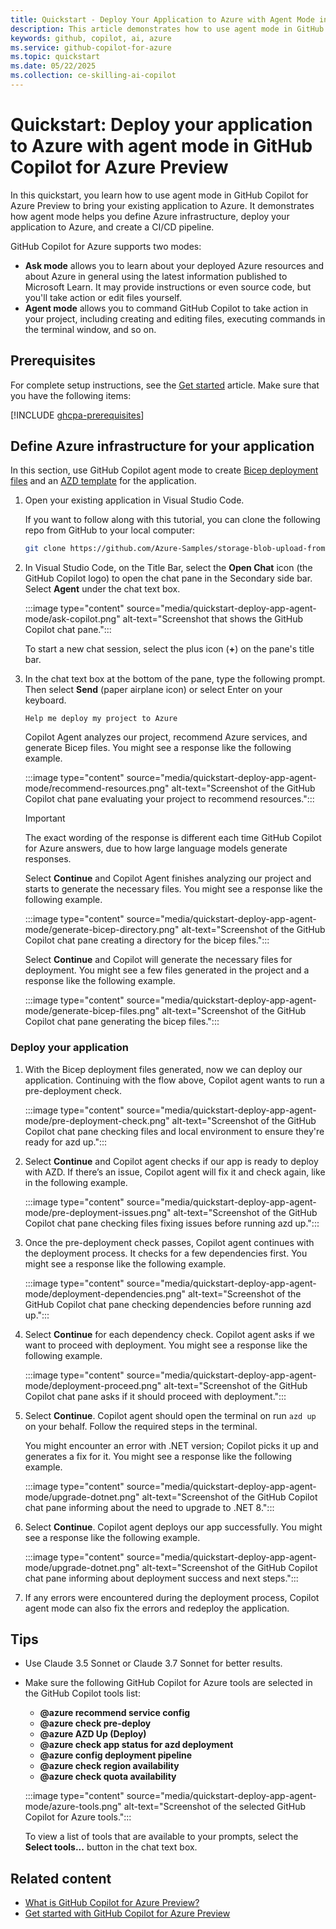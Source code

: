 ```yaml
---
title: Quickstart - Deploy Your Application to Azure with Agent Mode in GitHub Copilot for Azure Preview
description: This article demonstrates how to use agent mode in GitHub Copilot for the Azure Preview to deploy an application to Azure.
keywords: github, copilot, ai, azure
ms.service: github-copilot-for-azure
ms.topic: quickstart
ms.date: 05/22/2025
ms.collection: ce-skilling-ai-copilot
---
```


# Quickstart: Deploy your application to Azure with agent mode in GitHub Copilot for Azure Preview

In this quickstart, you learn how to use agent mode in GitHub Copilot for Azure Preview to bring your existing application to Azure. It demonstrates how agent mode helps you define Azure infrastructure, deploy your application to Azure, and create a CI/CD pipeline.

GitHub Copilot for Azure supports two modes:

- **Ask mode** allows you to learn about your deployed Azure resources and about Azure in general using the latest information published to Microsoft Learn. It may provide instructions or even source code, but you'll take action or edit files yourself.
- **Agent mode** allows you to command GitHub Copilot to take action in your project, including creating and editing files, executing commands in the terminal window, and so on.

## Prerequisites

For complete setup instructions, see the [Get started](get-started.md) article. Make sure that you have the following items:

[!INCLUDE [ghcpa-prerequisites](includes/prerequisites.md)]

## Define Azure infrastructure for your application

In this section, use GitHub Copilot agent mode to create [Bicep deployment files](/azure/azure-resource-manager/bicep/overview) and an [AZD template](../azure-developer-cli/overview.md) for the application.

1. Open your existing application in Visual Studio Code.

   If you want to follow along with this tutorial, you can clone the following repo from GitHub to your local computer:

   ```bash
   git clone https://github.com/Azure-Samples/storage-blob-upload-from-webapp.git
   ```
   
1. In Visual Studio Code, on the Title Bar, select the **Open Chat** icon (the GitHub Copilot logo) to open the chat pane in the Secondary side bar. Select **Agent** under the chat text box.

   :::image type="content" source="media/quickstart-deploy-app-agent-mode/ask-copilot.png" alt-text="Screenshot that shows the GitHub Copilot chat pane.":::

   To start a new chat session, select the plus icon (**+**) on the pane's title bar.

1. In the chat text box at the bottom of the pane, type the following prompt. Then select **Send** (paper airplane icon) or select Enter on your keyboard.

   ```prompt
   Help me deploy my project to Azure
   ```

   Copilot Agent analyzes our project, recommend Azure services, and generate Bicep files. You might see a response like the following example. 

   :::image type="content" source="media/quickstart-deploy-app-agent-mode/recommend-resources.png" alt-text="Screenshot of the GitHub Copilot chat pane evaluating your project to recommend resources.":::

   > [!IMPORTANT]
   > The exact wording of the response is different each time GitHub Copilot for Azure answers, due to how large language models generate responses.

   Select **Continue** and Copilot Agent finishes analyzing our project and starts to generate the necessary files. You might see a response like the following example. 

   :::image type="content" source="media/quickstart-deploy-app-agent-mode/generate-bicep-directory.png" alt-text="Screenshot of the GitHub Copilot chat pane creating a directory for the bicep files.":::


   Select **Continue** and Copilot will generate the necessary files for deployment. You might see a few files generated in the project and a response like the following example. 

   :::image type="content" source="media/quickstart-deploy-app-agent-mode/generate-bicep-files.png" alt-text="Screenshot of the GitHub Copilot chat pane generating the bicep files.":::

### Deploy your application

1. With the Bicep deployment files generated, now we can deploy our application. Continuing with the flow above, Copilot agent wants to run a pre-deployment check. 

   :::image type="content" source="media/quickstart-deploy-app-agent-mode/pre-deployment-check.png" alt-text="Screenshot of the GitHub Copilot chat pane checking files and local environment to ensure they're ready for azd up.":::


1. Select **Continue** and Copilot agent checks if our app is ready to deploy with AZD. If there’s an issue, Copilot agent will fix it and check again, like in the following example. 

   :::image type="content" source="media/quickstart-deploy-app-agent-mode/pre-deployment-issues.png" alt-text="Screenshot of the GitHub Copilot chat pane checking files fixing issues before running azd up.":::

1. Once the pre-deployment check passes, Copilot agent continues with the deployment process. It checks for a few dependencies first. You might see a response like the following example. 

   :::image type="content" source="media/quickstart-deploy-app-agent-mode/deployment-dependencies.png" alt-text="Screenshot of the GitHub Copilot chat pane checking dependencies before running azd up.":::


1. Select **Continue** for each dependency check. Copilot agent asks if we want to proceed with deployment. You might see a response like the following example. 
 
   :::image type="content" source="media/quickstart-deploy-app-agent-mode/deployment-proceed.png" alt-text="Screenshot of the GitHub Copilot chat pane asks if it should proceed with deployment.":::


1. Select **Continue**. Copilot agent should open the terminal on run `azd up` on your behalf. Follow the required steps in the terminal. 

   You might encounter an error with .NET version; Copilot picks it up and generates a fix for it. You might see a response like the following example. 

   :::image type="content" source="media/quickstart-deploy-app-agent-mode/upgrade-dotnet.png" alt-text="Screenshot of the GitHub Copilot chat pane informing about the need to upgrade to .NET 8.":::
   

1. Select **Continue**. Copilot agent deploys our app successfully. You might see a response like the following example. 

   :::image type="content" source="media/quickstart-deploy-app-agent-mode/upgrade-dotnet.png" alt-text="Screenshot of the GitHub Copilot chat pane informing about deployment success and next steps.":::


1. If any errors were encountered during the deployment process, Copilot agent mode can also fix the errors and redeploy the application.

## Tips

- Use Claude 3.5 Sonnet or Claude 3.7 Sonnet for better results.
- Make sure the following GitHub Copilot for Azure tools are selected in the GitHub Copilot tools list:
  - **@azure recommend service config**
  - **@azure check pre-deploy**
  - **@azure AZD Up (Deploy)**
  - **@azure check app status for azd deployment**
  - **@azure config deployment pipeline**
  - **@azure check region availability**
  - **@azure check quota availability**

   :::image type="content" source="media/quickstart-deploy-app-agent-mode/azure-tools.png" alt-text="Screenshot of the selected GitHub Copilot for Azure tools.":::

   To view a list of tools that are available to your prompts, select the **Select tools...** button in the chat text box.

## Related content

- [What is GitHub Copilot for Azure Preview?](introduction.md)
- [Get started with GitHub Copilot for Azure Preview](get-started.md)
